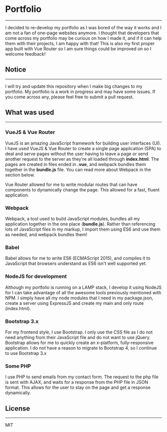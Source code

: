 # Portfolio
----
I decided to re-develop my portfolio as I was bored of the way it works and I am not a fan of one-page websites anymore.
I thought that developers that come across my portfolio may be curious on how I made it, and if it can help them with their projects, I am happy with that! This is also my first proper app built with Vue Router so I am sure things could be improved on so I welcome feedback!

## Notice
----
I will try and update this repository when I make big changes to my portfolio. My portfolio is a work in progress and may have some issues. If you come across any, please feel free to submit a pull request.

## What was used
----
### VueJS & Vue Router
VueJS is an amazing JavaScript framework for building user interfaces (UI). I have used VueJS & Vue Router to create a single page application (SPA) to deal and serve pages without the user having to leave a page or send another request to the server as they're all loaded through **index.html**. The pages are created in files ended in **.vue**, and webpack bundles them together in the **bundle.js** file. You can read more about Webpack in the section below.

Vue Router allowed for me to write modular routes that can have components to dynamically change the page. This allowed for a fast, fluent application.


### Webpack
Webpack, a tool used to build JavaScript modules, bundles all my application together in the one place (**bundle.js**). Rather than referencing lots of JavaScript files in my markup, I import them using ES6 and use them as needed, and webpack bundles them!

### Babel
Babel allows for me to write ES6 (ECMAScript 2015), and compiles it to JavaScript that browsers understand as ES6 isn't well supported yet.

### NodeJS for development
Although my portfolio is running on a LAMP stack, I develop it using NodeJS for I can take advantage of all the awesome tools previously mentioned with NPM. I simply have all my node modules that I need in my package.json, create a server using ExpressJS and create my main and only route (index.html).

### Bootstrap 3.x
For my frontend style, I use Bootstrap. I only use the CSS file as I do not need anything from their JavaScript file and do not want to use jQuery.
Bootstrap allows for me to quickly create an x-platform, fully-responsive application. I do not have a reason to migrate to Bootstrap 4, so I continue to use Bootstrap 3.x

### Some PHP
I use PHP to send emails from my contact form. The request to the php file is sent with AJAX, and waits for a response from the PHP file in JSON format. This allows for the user to stay on the page and get a response dynamically.

## License
----

MIT